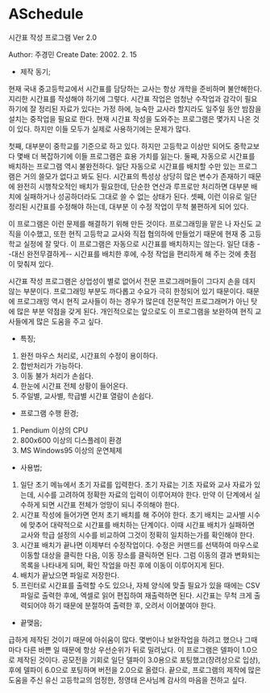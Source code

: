# ASchedule
시간표 작성 프로그램 Ver 2.0

Author: 주경민
Create Date: 2002. 2. 15


* 제작 동기;

현재 국내 중고등학교에서 시간표를 담당하는 교사는
항상 개학을 준비하며 불안해한다.
지리한 시간표를 작성해야 하기에 그렇다.
시간표 작업은 엄청난 수작업과 감각이 필요하기에
잘 정리된 자료가 있다는 가정 하에,
능숙한 교사라 할지라도 일주일 동안 밤잠을 설치는
중작업을 필요로 한다.
현재 시간표 작성을 도와주는 프로그램은 몇가지 나온 것이 있다.
하지만 이들 모두가 실제로 사용하기에는 문제가 많다.

첫째, 대부분이 중학교를 기준으로 하고 있다.
하지만 고등학교 이상만 되어도 중학교보다 몇배 더 복잡하기에
이들 프로그램은 효용 가치를 잃는다.
둘째, 자동으로 시간표를 배치하는 프로그램 역시 불완전하다.
일단 자동으로 시간표를 배치할 수만 있는 프로그램은 거의
쓸모가 없다고 봐도 된다.
시간표의 특성상 상당히 많은 변수가 존재하기 때문에
완전히 시행착오적인 배치가 필요한데,
단순한 연산과 루프로만 처리하면 대부분 배치에 실패하거나
성공하더라도 그대로 쓸 수 없는 상태가 된다.
셋째, 이런 이유로 일단 정리된 시간표를 수정해야 하는데,
대부분 이 수정 작업이 무척 불편하게 되어 있다.

이 프로그램은 이런 문제를 해결하기 위해 만든 것이다.
프로그래밍을 맡은 나 자신도 교직을 이수했고,
또한 현직 고등학교 교사와 직접 협의하에 만들었기 때문에
현재 중 고등학교 실정에 잘 맞다.
이 프로그램은 자동으로 시간표를 배치하지는 않는다.
일단 대충 --대신 완전무결하게-- 시간표를 배치한 후에,
수정 작업을 편리하게 해 주는 것에 촛점이 맞춰져 있다.

시간표 작성 프로그램은 상업성이 별로 없어서
전문 프로그래머들이 그다지 손을 데지 않는 부분이다.
프로그래밍 부분도 까다롭고 수요가 극히 한정되어 있기 때문이다.
때문에 프로그래밍 역시 현직 교사들이 하는 경우가 많은데
전문적인 프로그래머가 아닌 탓에 많은 부분 약점을 갖게 된다.
개인적으로는 앞으로도 이 프로그램을 보완하여
현직 교사들에게 많은 도움을 주고 싶다.


* 특징;

1. 완전 마우스 처리로, 시간표의 수정이 용이하다.
2. 합반처리가 가능하다.
3. 이동 불가 처리가 손쉽다.
4. 한눈에 시간표 전체 상황이 들어온다.
5. 주일별, 교사별, 학급별 시간표 열람이 손쉽다.


* 프로그램 수행 환경;

1. Pendium 이상의 CPU
2. 800x600 이상의 디스플레이 환경
3. MS Windows95 이상의 운연체제



* 사용법;

1. 일단 초기 메뉴에서 초기 자료를 입력한다.
   초기 자료는 기초 자료와 교사 자료가 있는데,
   시수를 고려하여 정확한 자료의 입력이 이루어져야 한다.
   만약 이 단계에서 실수하게 되면 시간표 전체가 엉망이 되니
   주의해야 한다.
2. 시간표 작성에 들어가면 먼저 초기 배치를 해 주어야 한다.
   초기 배치는 교사별 시수에 맞추어 대략적으로
   시간표를 배치하는 단계이다.
   이때 시간표 배치가 실패하면 교사와 학급 설정의 시수를 비교하여
   그것이 정확히 일치하는가를 확인해야 한다.
3. 시간표 배치가 끝나면 이제부터 수정작업이다.
   수정은 커맨드를 선택하여
   마우스로 이동할 대상을 클릭한 다음,
   이동 장소를 클릭하면 된다.
   그럼 이동의 결과 변화되는 목록을 나타내게 되며,
   확인 작업을 마친 후에 이동이 이루어지게 된다.
4. 배치가 끝났으면 파일로 저장한다.
5. 프린터로 시간표를 출력할 수도 있으나,
   자체 양식에 맞출 필요가 있을 때에는
   CSV 파일로 출력한 후에,
   엑셀로 읽어 편집하여 재출력하면 된다.
   시간표는 무척 크게 출력되어야 하기 때문에
   분절하여 출력한 후, 오려서 이어붙여야 한다.


* 끝맺음;

급하게 제작된 것이기 때문에 아쉬움이 많다.
몇번이나 보완작업을 하려고 했으나
그때마다 다른 바쁜 일 때문에 항상 우선순위가 뒤로 밀려났다.
이 프로그램은 델파이 1.0으로 제작된 것이다.
공모전을 기회로 일단 델파이 3.0용으로 포팅했고(장려상으로 입상),
후에 델파이 6.0으로 포팅하며 버전을 2.0으로 올렸다.
끝으로,
프로그램의 제작에 많은 도움을 주신
유신 고등학교의 엄정한, 정영태 은사님께 감사의 마음을 전하고 싶다.
